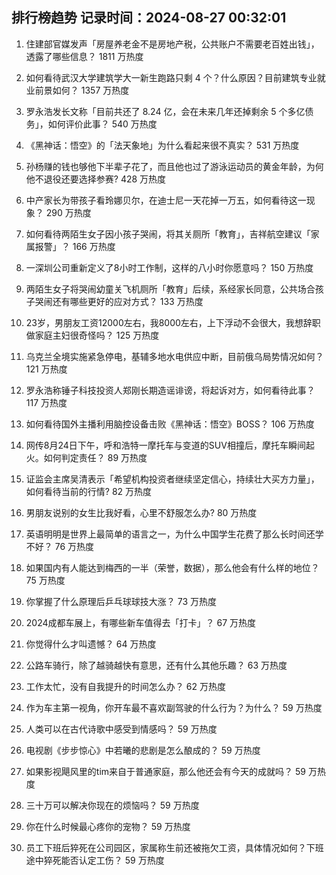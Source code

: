 
## 排行榜趋势 记录时间：2024-08-27 00:32:01
  
  1. 住建部官媒发声「房屋养老金不是房地产税，公共账户不需要老百姓出钱」，透露了哪些信息？ 1811 万热度
    
  2. 如何看待武汉大学建筑学大一新生跑路只剩 4 个？什么原因？目前建筑专业就业前景如何？ 1357 万热度
    
  3. 罗永浩发长文称「目前共还了 8.24 亿，会在未来几年还掉剩余 5 个多亿债务」，如何评价此事？ 540 万热度
    
  4. 《黑神话：悟空》的「法天象地」为什么看起来很不真实？ 531 万热度
    
  5. 孙杨赚的钱也够他下半辈子花了，而且他也过了游泳运动员的黄金年龄，为何他不退役还要选择参赛? 428 万热度
    
  6. 中产家长为带孩子看玲娜贝尔，在迪士尼一天花掉一万五，如何看待这一现象？ 290 万热度
    
  7. 如何看待两陌生女子因小孩子哭闹，将其关厕所「教育」，吉祥航空建议「家属报警」？ 166 万热度
    
  8. 一深圳公司重新定义了8小时工作制，这样的八小时你愿意吗？ 150 万热度
    
  9. 两陌生女子将哭闹幼童关飞机厕所「教育」后续，系经家长同意，公共场合孩子哭闹还有哪些更好的应对方式？ 133 万热度
    
  10. 23岁，男朋友工资12000左右，我8000左右，上下浮动不会很大，我想辞职做家庭主妇很奇怪吗？ 125 万热度
    
  11. 乌克兰全境实施紧急停电，基辅多地水电供应中断，目前俄乌局势情况如何？ 121 万热度
    
  12. 罗永浩称锤子科技投资人郑刚长期造谣诽谤，将起诉对方，如何看待此事？ 117 万热度
    
  13. 如何看待国外主播利用脑控设备击败《黑神话：悟空》BOSS？ 106 万热度
    
  14. 网传8月24日下午，呼和浩特一摩托车与变道的SUV相撞后，摩托车瞬间起火。如何判定责任？ 89 万热度
    
  15. 证监会主席吴清表示「希望机构投资者继续坚定信心，持续壮大买方力量」，如何看待当前的行情? 82 万热度
    
  16. 男朋友说别的女生比我好看，心里不舒服怎么办? 80 万热度
    
  17. 英语明明是世界上最简单的语言之一，为什么中国学生花费了那么长时间还学不好？ 76 万热度
    
  18. 如果国内有人能达到梅西的一半（荣誉，数据），那么他会有什么样的地位？ 75 万热度
    
  19. 你掌握了什么原理后乒乓球球技大涨？ 73 万热度
    
  20. 2024成都车展上，有哪些新车值得去「打卡」？ 67 万热度
    
  21. 你觉得什么才叫遗憾？ 64 万热度
    
  22. 公路车骑行，除了越骑越快有意思，还有什么其他乐趣？ 63 万热度
    
  23. 工作太忙，没有自我提升的时间怎么办？ 62 万热度
    
  24. 作为车主第一视角，你开车最不喜欢副驾驶的什么行为？为什么？ 59 万热度
    
  25. 人类可以在古代诗歌中感受到情感吗？ 59 万热度
    
  26. 电视剧《步步惊心》中若曦的悲剧是怎么酿成的？ 59 万热度
    
  27. 如果影视飓风里的tim来自于普通家庭，那么他还会有今天的成就吗？ 59 万热度
    
  28. 三十万可以解决你现在的烦恼吗？ 59 万热度
    
  29. 你在什么时候最心疼你的宠物？ 59 万热度
    
  30. 员工下班后猝死在公司园区，家属称生前还被拖欠工资，具体情况如何？下班途中猝死能否认定工伤？ 59 万热度
    
